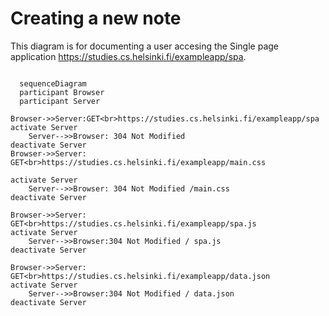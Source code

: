 # Creating a new note

This diagram is for documenting a user accesing the Single page application https://studies.cs.helsinki.fi/exampleapp/spa.

```mermaid

  sequenceDiagram
  participant Browser
  participant Server

Browser->>Server:GET<br>https://studies.cs.helsinki.fi/exampleapp/spa
activate Server
    Server-->>Browser: 304 Not Modified
deactivate Server
Browser->>Server: GET<br>https://studies.cs.helsinki.fi/exampleapp/main.css

activate Server
    Server-->>Browser: 304 Not Modified /main.css
deactivate Server

Browser->>Server: GET<br>https://studies.cs.helsinki.fi/exampleapp/spa.js
activate Server
    Server-->>Browser:304 Not Modified / spa.js
deactivate Server

Browser->>Server: GET<br>https://studies.cs.helsinki.fi/exampleapp/data.json
activate Server
    Server-->>Browser:304 Not Modified / data.json
deactivate Server

```
